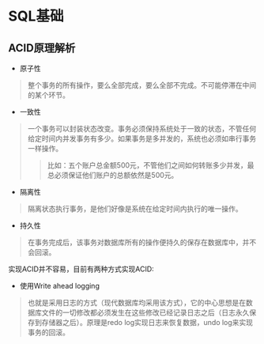 # SQL基础
## ACID原理解析
* 原子性
> 整个事务的所有操作，要么全部完成，要么全部不完成。不可能停滞在中间的某个环节。

* 一致性
> 一个事务可以封装状态改变。事务必须保持系统处于一致的状态，不管任何给定时间内并发事务有多少。如果事务是多并发的，系统也必须如串行事务一样操作。
>> 比如：五个账户总金额500元，不管他们之间如何转账多少并发，最总必须保证他们账户的总额依然是500元。

* 隔离性
> 隔离状态执行事务，是他们好像是系统在给定时间内执行的唯一操作。

* 持久性
> 在事务完成后，该事务对数据库所有的操作便持久的保存在数据库中，并不会回滚。

实现ACID并不容易，目前有两种方式实现ACID:

* 使用Write ahead logging
> 也就是采用日志的方式（现代数据库均采用该方式），它的中心思想是在数据库文件的一切修改都必须发生在这些修改已经记录日志之后（日志永久保存到存储器之后）。原理是redo log实现日志来恢复数据，undo log来实现事务的回滚。